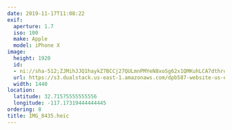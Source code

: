 ```yaml
---
date: 2019-11-17T11:08:22
exif:
  aperture: 1.7
  iso: 100
  make: Apple
  model: iPhone X
image:
  height: 1920
  id:
  - ni://sha-512;ZJMihJJQ1haykZ7BCCj27QULmnPMYeN8xoSg62x1QMKuhLCA7dthrqvnz_klIU84Zy-KDiuxRkfaOWI_iA2Tbw
  url: https://s3.dualstack.us-east-1.amazonaws.com/dpb587-website-us-east-1/asset/gallery/2019-san-diego/0185b235-02aa-62c7-eab9-622b5a232916~1920.jpg
  width: 1440
location:
  latitude: 32.71575555555556
  longitude: -117.17319444444445
ordering: 8
title: IMG_8435.heic
---
```


